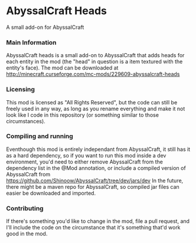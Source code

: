 # AbyssalCraft Heads
A small add-on for AbyssalCraft

### Main Information

AbyssalCraft heads is a small add-on to AbyssalCraft that adds heads for each entity in the mod (the "head" in question is a item textured with the entity's face).
The mod can be downloaded at http://minecraft.curseforge.com/mc-mods/229609-abyssalcraft-heads

### Licensing

This mod is licensed as "All Rights Reserved", but the code can still be freely used in any way, as long as you rename everything and make it not look like I code in this repository (or something similar to those circumstances).

### Compiling and running

Eventhough this mod is entirely independant from AbyssalCraft, it still has it as a hard dependency, so if you want to run this mod inside a dev environment, you'd need to either remove AbyssalCraft from the dependency list in the @Mod annotation, or include a compiled version of AbyssalCraft from https://github.com/Shinoow/AbyssalCraft/tree/dev/jars/dev
In the future, there might be a maven repo for AbyssalCraft, so compiled jar files can easier be downloaded and imported.

### Contributing

If there's something you'd like to change in the mod, file a pull request, and I'll include the code on the circumstance that it's something that'd work good in the mod.
